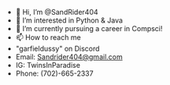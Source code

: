 - 👋 Hi, I’m @SandRider404
- 👀 I’m interested in Python & Java
- 🌱 I’m currently pursuing a career in Compsci! 
- 📫 How to reach me
- "garfieldussy" on Discord
- Email: Sandrider404@gmail.com
- IG: TwinsInParadise
- Phone: (702)-665-2337
